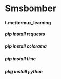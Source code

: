 # Smsbomber
<h4>t.me/termux_learning</h4>
<h5>pip install requests</h5>
<h5>pip install colorama</h5>
<h5>pip install time</h5>
<h5>pkg install python</h5>
